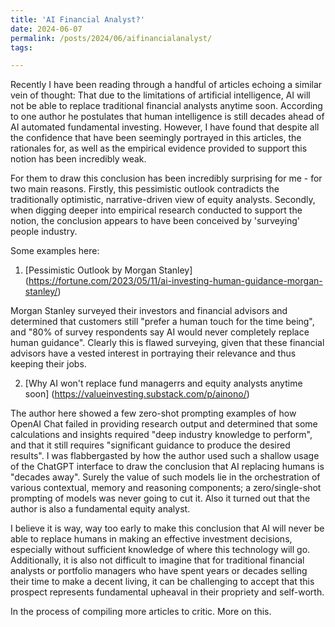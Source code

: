 ```yaml
---
title: 'AI Financial Analyst?'
date: 2024-06-07
permalink: /posts/2024/06/aifinancialanalyst/
tags:

---
```


Recently I have been reading through a handful of articles echoing a similar vein of thought: That due to the limitations of artificial intelligence, AI will not be able to replace traditional financial analysts anytime soon. According to one author he postulates that human intelligence is still decades ahead of AI automated fundamental investing. However, I have found that despite all the confidence that have been seemingly portrayed in this articles, the rationales for, as well as the empirical evidence provided to support this notion has been incredibly weak.

For them to draw this conclusion has been incredibly surprising for me - for two main reasons. Firstly, this pessimistic outlook contradicts the traditionally optimistic, narrative-driven view of equity analysts. Secondly, when digging deeper into empirical research conducted to support the notion, the conclusion appears to have been conceived by 'surveying' people industry.

Some examples here:
1. [Pessimistic Outlook by Morgan Stanley] (https://fortune.com/2023/05/11/ai-investing-human-guidance-morgan-stanley/)

Morgan Stanley surveyed their investors and financial advisors and determined that customers still "prefer a human touch for the time being", and "80% of survey respondents say AI would never completely replace human guidance". Clearly this is flawed surveying, given that these financial advisors have a vested interest in portraying their relevance and thus keeping their jobs.

2. [Why AI won't replace fund managerrs and equity analysts anytime soon] (https://valueinvesting.substack.com/p/ainono/)

The author here showed a few zero-shot prompting examples of how OpenAI Chat failed in providing research output and determined that some calculations and insights required "deep industry knowledge to perform", and that it still requires "significant guidance to produce the desired results". I was flabbergasted by how the author used such a shallow usage of the ChatGPT interface to draw the conclusion that AI replacing humans is "decades away". Surely the value of such models lie in the orchestration of various contextual, memory and reasoning components; a zero/single-shot prompting of models was never going to cut it. Also it turned out that the author is also a fundamental equity analyst.


I believe it is way, way too early to make this conclusion that AI will never be able to replace humans in making an effective investment decisions, especially without sufficient knowledge of where this technology will go. Additionally, it is also not difficult to imagine that for traditional financial analysts or portfolio managers who have spent years or decades selling their time to make a decent living, it can be challenging to accept that this prospect represents fundamental upheaval in their propriety and self-worth.

In the process of compiling more articles to critic. More on this.


